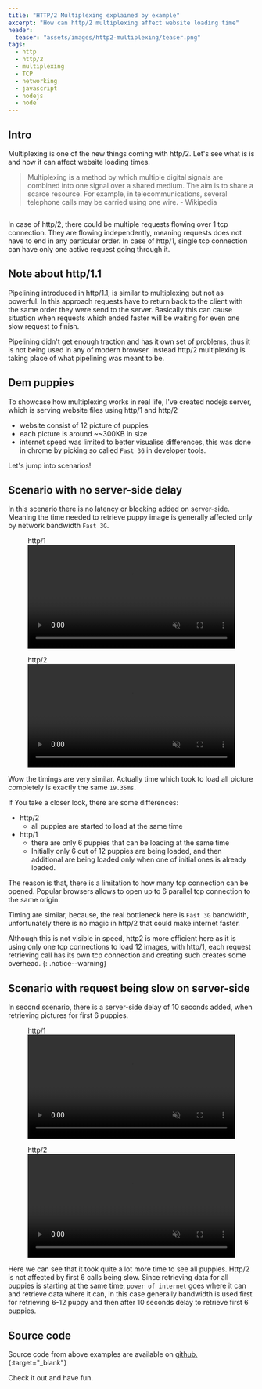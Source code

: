 ```yaml
---
title: "HTTP/2 Multiplexing explained by example"
excerpt: "How can http/2 multiplexing affect website loading time"
header:
  teaser: "assets/images/http2-multiplexing/teaser.png"
tags:
  - http
  - http/2
  - multiplexing
  - TCP
  - networking
  - javascript
  - nodejs
  - node
---
```


## Intro

Multiplexing is one of the new things coming with http/2. Let's see what is is and how it can affect website loading times.

> Multiplexing is a method by which multiple digital signals are combined into one signal over a shared medium. The aim is to share a scarce resource. For example, in telecommunications, several telephone calls may be carried using one wire. - Wikipedia

  <img class="align-center" src="{{ site.url }}{{ site.baseurl }}/assets/images/http2-multiplexing/1.png" alt="">

In case of http/2, there could be multiple requests flowing over 1 tcp connection. They are flowing independently, meaning requests does not have to end in any particular order. In case of http/1, single tcp connection can have only one active request going through it.

## Note about http/1.1

Pipelining introduced in http/1.1, is similar to multiplexing but not as powerful. In this approach requests have to return back to the client with the same order they were send to the server.
Basically this can cause situation when requests which ended faster will be waiting for even one slow request to finish.

Pipelining didn't get enough traction and has it own set of problems, thus it is not being used in any of modern browser.
Instead http/2 multiplexing is taking place of what pipelining was meant to be.

## Dem puppies

To showcase how multiplexing works in real life, I've created nodejs server, which is serving website files using http/1 and http/2

- website consist of 12 picture of puppies
- each picture is around ~~300KB in size
- internet speed was limited to better visualise differences, this was done in chrome by picking so called `Fast 3G` in developer tools.

Let's jump into scenarios!

## Scenario with no server-side delay

In this scenario there is no latency or blocking added on server-side.
Meaning the time needed to retrieve puppy image is generally affected only by network bandwidth `Fast 3G`.

<figure>
  <figcaption>http/1</figcaption>
  <video controls autoplay loop muted width="100%">
    <source src="/assets/images/http2-multiplexing/http1.mp4" type="video/mp4">
  </video>
</figure>

<figure>
  <figcaption>http/2</figcaption>
  <video controls autoplay loop muted width="100%">
    <source src="/assets/images/http2-multiplexing/http2.mp4" type="video/mp4">
  </video>
</figure>

Wow the timings are very similar. Actually time which took to load all picture completely is exactly the same `19.35ms`.

If You take a closer look, there are some differences:

- http/2
  - all puppies are started to load at the same time
- http/1
  - there are only 6 puppies that can be loading at the same time
  - Initially only 6 out of 12 puppies are being loaded, and then additional are being loaded only when one of initial ones is already loaded.

The reason is that, there is a limitation to how many tcp connection can be opened. Popular browsers allows to open up to 6 parallel tcp connection to the same origin.

Timing are similar, because, the real bottleneck here is `Fast 3G` bandwidth, unfortunately there is no magic in http/2 that could make internet faster.

Although this is not visible in speed, http2 is more efficient here as it is using only one tcp connections to load 12 images, with http/1, each request retrieving call has its own tcp connection and creating such creates some overhead.
{: .notice--warning}

## Scenario with request being slow on server-side

In second scenario, there is a server-side delay of 10 seconds added, when retrieving pictures for first 6 puppies.

<figure>
  <figcaption>http/1</figcaption>
  <video controls autoplay loop muted width="100%">
    <source src="/assets/images/http2-multiplexing/http1_delay.mp4" type="video/mp4">
  </video>
</figure>

<figure>
  <figcaption>http/2</figcaption>
  <video controls autoplay loop muted width="100%">
    <source src="/assets/images/http2-multiplexing/http2_delay.mp4" type="video/mp4">
  </video>
</figure>

Here we can see that it took quite a lot more time to see all puppies.
Http/2 is not affected by first 6 calls being slow. Since  retrieving data for all puppies is starting at the same time, `power of internet` goes where it can and retrieve data where it can, in this case generally bandwidth is used first for retrieving 6-12 puppy and then after 10 seconds delay to retrieve first 6 puppies.

## Source code

Source code from above examples are available on [github.](https://github.com/UnderNotic/http-multiplexing){:target="\_blank"}

Check it out and have fun.
